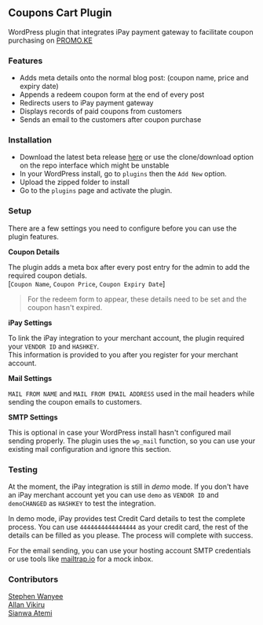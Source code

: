 ## Coupons Cart Plugin
WordPress plugin that integrates iPay payment gateway to facilitate coupon purchasing on [PROMO.KE](https://promo.co.ke)

### Features

- Adds meta details onto the normal blog post: (coupon name, price and expiry date)
- Appends a redeem coupon form at the end of every post
- Redirects users to iPay payment gateway
- Displays records of paid coupons from customers
- Sends an email to the customers after coupon purchase

### Installation

- Download the latest beta release [here](https://github.com/steekam/slashdotlabs_coupons_cart_plugin/archive/v1.0.beta.zip) or use the clone/download option on the repo interface which might be unstable
- In your WordPress install, go to ``plugins`` then the ``Add New`` option.
- Upload the zipped folder to install
- Go to the ``plugins`` page and activate the plugin.

### Setup

There are a few settings you need to configure before you can use the plugin features.

__Coupon Details__

The plugin adds a meta box after every post entry for the admin to add the required coupon detials.
<br>[``Coupon Name``, ``Coupon Price``, ``Coupon Expiry Date``]

> For the redeem form to appear, these details need to be set and the coupon hasn't expired.

__iPay Settings__

To link the iPay integration to your merchant account, the plugin required your ``VENDOR ID`` and ``HASHKEY``.
<br> This information is provided to you after you register for your merchant account.

__Mail Settings__

``MAIL FROM NAME`` and ``MAIL FROM EMAIL ADDRESS`` used in the mail headers while sending the coupon emails to customers.

__SMTP Settings__

This is optional in case your WordPress install hasn't configured mail sending properly. The plugin uses the ``wp_mail`` function, so 
you can use your existing mail configuration and ignore this section.

### Testing

At the moment, the iPay integration is still in _demo_ mode. If you don't have an iPay merchant account yet 
you can use ``demo`` as ``VENDOR ID`` and ``demoCHANGED`` as ``HASHKEY`` to test the integration.

In demo mode, iPay provides test Credit Card details to test the complete process.
You can use ``4444444444444444`` as your credit card, the rest of the details can be filled as you please.
The process will complete with success.

For the email sending, you can use your hosting account SMTP credentials or use tools like [mailtrap.io](https://mailtrap.io)
 for a mock inbox.


### Contributors
[Stephen Wanyee](https://github.com/steekam) <br>
[Allan Vikiru](https://github.com/AllanVikiru) <br>
[Sianwa Atemi](https://github.com/sianwa11) <br>
